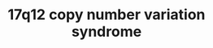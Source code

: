 ---
annotations:
- id: PW:0000013
  parent: disease pathway
  type: Pathway Ontology
  value: disease pathway
authors:
- JulietaCosta
- Egonw
- Fehrhart
description: 17q12 copy number variation syndrome
last-edited: 2023-02-14
organisms:
- Homo sapiens
redirect_from:
- /index.php/Pathway:WP5287
- /instance/WP5287
- /instance/WP5287_rr124559
revision: r124559
schema-jsonld:
- '@context': https://schema.org/
  '@id': https://wikipathways.github.io/pathways/WP5287.html
  '@type': Dataset
  creator:
    '@type': Organization
    name: WikiPathways
  description: 17q12 copy number variation syndrome
  keywords:
  - ' SLFN14'
  - 39S ribosomal protein L45, mitochondrial
  - 60S ribosomal protein L23
  - AATF
  - ACACA
  - AP-2 complex subunit beta
  - AP2B1
  - ARHGAP23
  - ARL5C
  - 'ASIC2 '
  - 'Acetyl-CoA carboxylase 1 '
  - Acid-sensing ion channel 2
  - C-C motif chemokine 1
  - C-C motif chemokine 13
  - C-C motif chemokine 14
  - C-C motif chemokine 15
  - 'C-C motif chemokine 16 '
  - C-C motif chemokine 18
  - C-C motif chemokine 2
  - C-C motif chemokine 3
  - C-C motif chemokine 3-like 1
  - C-C motif chemokine 4
  - 'C-C motif chemokine 4-like '
  - 'C-C motif chemokine 5 '
  - C-C motif chemokine 7
  - C-C motif chemokine 8
  - C17orf50
  - 'C17orf78 '
  - C17orf98
  - CACNB1
  - CCL1
  - 'CCL11 '
  - CCL13
  - CCL14
  - CCL15
  - CCL16
  - CCL18
  - CCL2
  - CCL3
  - CCL3L1
  - CCL4
  - CCL4L2
  - CCL5
  - CCL7
  - CCL8
  - CCT6B
  - 'CDGSH iron-sulfur domain-containing protein 3, mitochondrial '
  - CDK12
  - CISD3
  - CWC25
  - 'Cyclin-dependent kinase 12 '
  - DDX52
  - DHRS11
  - 'DNA ligase 3 '
  - DNA repair protein RAD51 homolog 4
  - DUSP14
  - Dehydrogenase/reductase SDR family member 11
  - Dual specificity protein phosphatase 14
  - E3 ubiquitin-protein ligase rififylin
  - EPOP
  - ERBB2
  - Elongin BC and Polycomb repressive complex 2-associated protein
  - Eotaxin
  - F-box only protein 47
  - F-box/LRR-repeat protein 20
  - FBXL20
  - FBXO47
  - FNDC8
  - Fibronectin type III domain-containing protein 8
  - GAS2-like protein 2
  - GAS2L2
  - GGNBP2
  - GPR179
  - GRB7
  - Gametogenetin-binding protein 2
  - 'Growth factor receptor-bound protein 7 '
  - HEATR9
  - HNF1B
  - Hepatocyte nuclearfactor 1-beta
  - IKZF3
  - LASP1
  - LHX1
  - LIG3
  - 'LIM and SH3 domain protein 1 '
  - 'LIM/homeobox protein Lhx1 '
  - LYZL6
  - 'Lysozyme-like protein 6 '
  - MED1
  - MIEN1
  - MLLT6
  - MMP28
  - MRM1
  - MRPL45
  - MYO19
  - Matrix metalloproteinase-28
  - 'Mediator of RNA polymerase II transcription subunit 1 '
  - Migration and invasion enhancer 1
  - NEUROD2
  - NLE1
  - Neurogenic differentiation factor 2
  - 'Notchless protein homolog 1 '
  - PCGF2
  - PEX12
  - PGAP3
  - PIGW
  - PIP4K2B
  - PLXDC1
  - PNMT
  - PPP1R1B
  - Peroxisome assembly protein 12
  - 'Phenylethanolamine N-methyltransferase '
  - Phosphatidylinositol 5-phosphate 4-kinase type-2 beta
  - Phosphatidylinositol-glycan biosynthesis class W protein
  - 'Plexin domain-containing protein 1 '
  - Polycomb group RING finger protein 2
  - 'Post-GPI attachment to proteins factor 3 '
  - 'Pre-mRNA-splicing factor CWC25 homolog '
  - Probable ATP-dependentRNA helicase DDX52
  - Probable G-protein coupled receptor 179
  - 'Protein AATF '
  - Protein AF-17
  - Protein HEATR9
  - Protein SLFN14
  - Protein phosphatase 1 regulatory subunit 1B
  - Protein unc-45 homolog B
  - Putative ADP-ribosylation factor-like protein 5C
  - 'RAD51D '
  - RAD52 motif-containing protein 1
  - RASL10B
  - RDM1
  - RFFL
  - RPL23
  - Ras-like proteinfamily member 10B
  - Receptortyrosine-protein kinase erbB-2
  - Rho GTPase-activating protein 23
  - Ribonuclease SLFN12
  - 'SH3 and cysteine-rich domain-containing protein 2 '
  - SLC35G3
  - SLFN11
  - SLFN12
  - SLFN13
  - SLFN5
  - SOCS7
  - SRC kinase signaling inhibitor 1
  - SRCIN1
  - STAC2
  - STARD3
  - SYNRG
  - Schlafen family member 11
  - Schlafen family member 5
  - Schlafen familymember 13
  - Solute carrier family 35 member G3
  - 'StAR-related lipid transfer protein 3 '
  - 'Suppressor of cytokine signaling 7 '
  - Synergin gamma
  - 'T-complex protein 1 subunit zeta-2 '
  - TADA2A
  - TAF15
  - TATA-binding protein-associated factor 2N
  - TBC1 domain family member 3
  - TBC1 domain family member 3B
  - TBC1 domain family member 3C
  - 'TBC1 domain family member 3G '
  - TBC1 domain family member 3H
  - TBC1 domain family member 3I
  - TBC1 domain family member 3K
  - TBC1 domain family member 3L
  - TBC1D3
  - TBC1D3B
  - TBC1D3C
  - TBC1D3G
  - TBC1D3H
  - TBC1D3I
  - TBC1D3K
  - TBC1D3L
  - TCAP
  - TEC
  - 'TLK2P1 '
  - TMEM132E
  - TMEM132E-DT
  - 'Telethonin '
  - Transcriptional adapter 2-alpha
  - Transmembrane protein 132E
  - 'Tyrosine-protein kinase Tec '
  - UNC45B
  - Uncharacterized protein C17orf50
  - 'Uncharacterized protein C17orf78 '
  - Uncharacterized protein C17orf98
  - Unconventional myosin-XIX
  - Voltage-dependent L-type calcium channel subunit beta-1
  - ZNF830
  - ZNHIT3
  - Zinc finger HIT domain-containing protein 3
  - 'Zinc finger protein 830 '
  - 'Zinc finger protein Aiolos '
  - 'rRNA methyltransferase1, mitochondrial '
  license: CC0
  name: 17q12 copy number variation syndrome
seo: CreativeWork
title: 17q12 copy number variation syndrome
wpid: WP5287
---